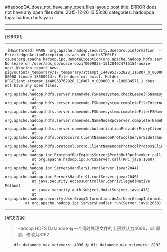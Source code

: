 #hadoopQA_does_not_have_any_open_files
	layout: post
	title: ERROR does not have any open files
	date: 2015-12-26 13:53:36
	categories: hadoopqa
	tags: 
		 hadoop
		 hdfs
		 yarn

---

---
[ERROR]

---
	 [MainThread] WARN  org.apache.hadoop.security.UserGroupInformation  - PriviledgedActionException as:ads_db (auth:SIMPLE) cause:org.apache.hadoop.ipc.RemoteException(org.apache.hadoop.hdfs.server.namenode.LeaseExpiredException): No lease on /user/ads_db/oozie-oozi/0009835-151204024716154-oozie-oozi-W/orion_report_new--pig/output/_temporary/1/_temporary/attempt_1448953762828_116807_m_000000_0/part-00000 (inode 18580914): File does not exist. Holder DFSClient_attempt_1448953762828_116807_m_000000_0_-190684571_1 does not have any open files.
		        at org.apache.hadoop.hdfs.server.namenode.FSNamesystem.checkLease(FSNamesystem.java:3605)
		        at org.apache.hadoop.hdfs.server.namenode.FSNamesystem.completeFileInternal(FSNamesystem.java:3693)
		        at org.apache.hadoop.hdfs.server.namenode.FSNamesystem.completeFile(FSNamesystem.java:3663)
		        at org.apache.hadoop.hdfs.server.namenode.NameNodeRpcServer.complete(NameNodeRpcServer.java:730)
		        at org.apache.hadoop.hdfs.server.namenode.AuthorizationProviderProxyClientProtocol.complete(AuthorizationProviderProxyClientProtocol.java:243)
		        at org.apache.hadoop.hdfs.protocolPB.ClientNamenodeProtocolServerSideTranslatorPB.complete(ClientNamenodeProtocolServerSideTranslatorPB.java:527)
		        at org.apache.hadoop.hdfs.protocol.proto.ClientNamenodeProtocolProtos$ClientNamenodeProtocol$2.callBlockingMethod(ClientNamenodeProtocolProtos.java)
		        at org.apache.hadoop.ipc.ProtobufRpcEngine$Server$ProtoBufRpcInvoker.call(ProtobufRpcEngine.java:619)
		        at org.apache.hadoop.ipc.RPC$Server.call(RPC.java:1060)
		        at org.apache.hadoop.ipc.Server$Handler$1.run(Server.java:2044)
		        at org.apache.hadoop.ipc.Server$Handler$1.run(Server.java:2040)
		        at java.security.AccessController.doPrivileged(Native Method)
		        at javax.security.auth.Subject.doAs(Subject.java:415)
		        at org.apache.hadoop.security.UserGroupInformation.doAs(UserGroupInformation.java:1671)
		     at org.apache.hadoop.ipc.Server$Handler.run(Server.java:2038)

---



[解决方案]

>Hadoop HDFS Datanode 有一个同时处理文件的上限默认为4096，x2 原则，修改为8192
``` text
	dfs_datanode_max_xcievers: 4096 为 dfs_datanode_max_xcievers: 8192
```